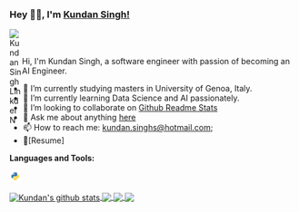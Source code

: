 ### Hey 👋🏽, I'm [Kundan Singh!](https://ksinghs.github.io) 

<a href="https://www.linkedin.com/in/kundan-singh-007/">
  <img align="left" alt="Kundan Singh LinkdeIN" width="22px" src="https://cdn.jsdelivr.net/npm/simple-icons@v3/icons/linkedin.svg" />
</a>
<br />
<br />

Hi, I'm Kundan Singh, a software engineer with passion of becoming an AI Engineer.

- 🔭 I’m currently studying masters in University of Genoa, Italy.
- 🌱 I’m currently learning Data Science and AI passionately.
- 👯 I’m looking to collaborate on [Github Readme Stats](https://github.com/anuraghazra/github-readme-stats)
- 💬 Ask me about anything [here](https://github.com/ksinghs/ksinghs/issues)
- 📫 How to reach me: kundan.singhs@hotmail.com;
- 📝[Resume]

**Languages and Tools:**  

<code><img height="20" src="https://raw.githubusercontent.com/github/explore/80688e429a7d4ef2fca1e82350fe8e3517d3494d/topics/python/python.png"></code>



<a href="https://github.com/ksinghs/github-readme-stats">
  <img align="center" src="https://github-readme-stats.ksinghs.vercel.app/api?username=ksinghs&show_icons=true&include_all_commits=true&theme=material-palenight" alt="Kundan's github stats" />
</a>
<a href="https://github.com/ksinghs/github-readme-stats">
  <!-- Change the `github-readme-stats.ksinghs.vercel.app` to `github-readme-stats.vercel.app`  -->
  <img align="center" src="https://github-readme-stats.ksinghs.vercel.app/api/top-langs/?username=ksinghs&layout=compact&theme=material-palenight" />
</a>

<a href="https://github.com/ksinghs/github-readme-stats">
  <!-- Change the `github-readme-stats.ksinghs.vercel.app` to `github-readme-stats.vercel.app`  -->
  <img align="center" src="https://github-readme-stats.ksinghs.vercel.app/api/pin/?username=ksinghs&repo=github-readme-stats&theme=material-palenight" />
</a>    
<a href="https://github.com/ksinghs/ksinghs.github.io">
  <!-- Change the `github-readme-stats.ksinghs.vercel.app` to `github-readme-stats.vercel.app`  -->
  <img align="center" src="https://github-readme-stats.ksinghs.vercel.app/api/pin/?username=ksinghs&repo=ksinghs.github.io&theme=material-palenight" />
</a>
